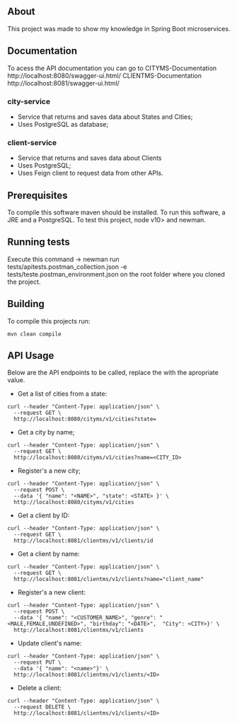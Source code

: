 ## About
This project was made to show my knowledge in Spring Boot microservices.

## Documentation
To acess the API documentation you can go to
CITYMS-Documentation
http://localhost:8080/swagger-ui.html/
CLIENTMS-Documentation
http://localhost:8081/swagger-ui.html/

### city-service
- Service that returns and saves data about States and Cities;
- Uses PostgreSQL as database;

### client-service
- Service that returns and saves data about Clients
- Uses PostgreSQL;
- Uses Feign client to request data from other APIs.

## Prerequisites
To compile this software maven should be installed.
To run this software, a JRE and a PostgreSQL.
To test this project, node v10> and newman.

## Running tests
Execute this command -> newman run tests/apitests.postman_collection.json -e tests/teste.postman_environment.json
on the root folder where you cloned the project.

## Building
To compile this projects run:
```shell script
mvn clean compile
```
## API Usage
Below are the API endpoints to be called, replace the <DATA> with the apropriate value.

- Get a list of cities from a state:
```shell script
curl --header "Content-Type: application/json" \
  --request GET \
  http://localhost:8080/cityms/v1/cities?state=
```

- Get a city by name;
```shell script
curl --header "Content-Type: application/json" \
  --request GET \
  http://localhost:8080/cityms/v1/cities?name=<CITY_ID>
```

- Register's a new city;
```shell script
curl --header "Content-Type: application/json" \
  --request POST \
  --data '{ "name": "<NAME>", "state": <STATE> }' \
  http://localhost:8080/cityms/v1/cities
```

- Get a client by ID:
```shell script
curl --header "Content-Type: application/json" \
  --request GET \
  http://localhost:8081/clientms/v1/clients/id
```

- Get a client by name:
```shell script
curl --header "Content-Type: application/json" \
  --request GET \
  http://localhost:8081/clientms/v1/clients?name="client_name"
```

- Register's a new client:
```shell script
curl --header "Content-Type: application/json" \
  --request POST \
  --data '{ "name": "<CUSTOMER_NAME>", "genre": "<MALE,FEMALE,UNDEFINED>", "birthday": "<DATE>",  "City": <CITY>}' \
  http://localhost:8081/clientms/v1/clients
```

- Update client's name:
```shell script
curl --header "Content-Type: application/json" \
  --request PUT \
  --data '{ "name": "<name>"}' \
  http://localhost:8081/clientms/v1/clients/<ID>
```

- Delete a client:
```shell script
curl --header "Content-Type: application/json" \
  --request DELETE \
  http://localhost:8081/clientms/v1/clients/<ID>
```
